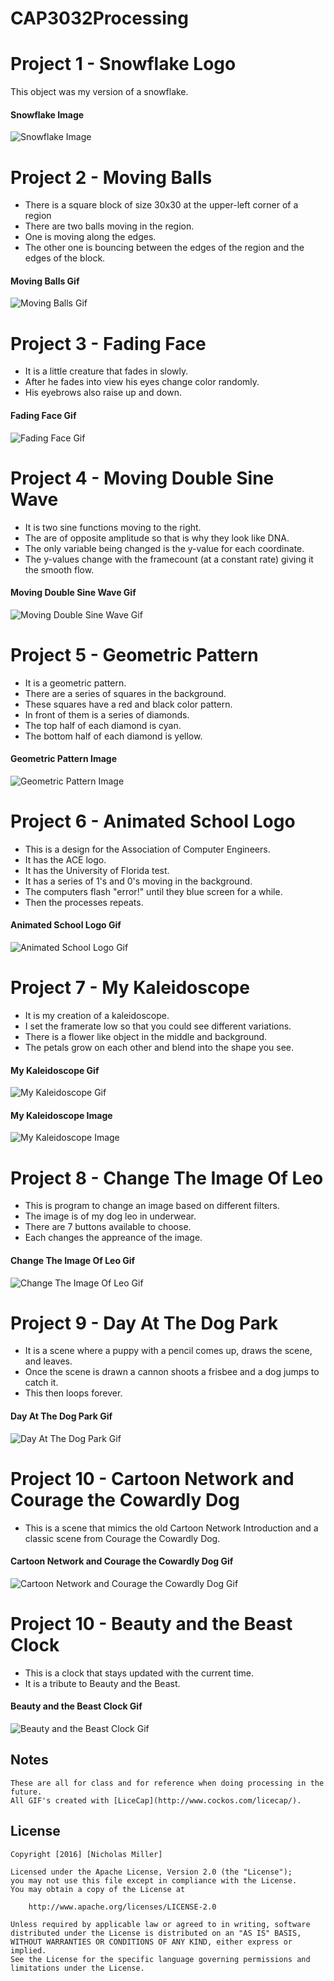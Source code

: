 # CAP3032Processing

# Project 1 - Snowflake Logo

This object was my version of a snowflake.

#### Snowflake Image

<img src='http://i.imgur.com/uUSFSTs.png' title='Snowflake Image' width='' alt='Snowflake Image' />

# Project 2 - Moving Balls

- There is a square block of size 30x30 at the upper-left corner of a region
- There are two balls moving in the region.
- One is moving along the edges.
- The other one is bouncing between the edges of the region and the edges of the block.

#### Moving Balls Gif

<img src='http://i.imgur.com/naZe3Kl.gif' title='Moving Balls Gif' width='' alt='Moving Balls Gif' />

# Project 3 - Fading Face

- It is a little creature that fades in slowly.
- After he fades into view his eyes change color randomly.
- His eyebrows also raise up and down.

#### Fading Face Gif

<img src='http://i.imgur.com/QAV4uys.gif' title='Fading Face Gif' width='' alt='Fading Face Gif' />

# Project 4 - Moving Double Sine Wave

- It is two sine functions moving to the right.
- The are of opposite amplitude so that is why they look like DNA.
- The only variable being changed is the y-value for each coordinate.
- The y-values change with the framecount (at a constant rate) giving it the smooth flow.

#### Moving Double Sine Wave Gif

<img src='http://i.imgur.com/vONxlgw.gif' title='Moving Double Sine Wave Gif' width='' alt='Moving Double Sine Wave Gif' />

# Project 5 - Geometric Pattern

- It is a geometric pattern.
- There are a series of squares in the background.
- These squares have a red and black color pattern.
- In front of them is a series of diamonds.
- The top half of each diamond is cyan.
- The bottom half of each diamond is yellow.

#### Geometric Pattern Image

<img src='http://i.imgur.com/fPh03cJ.png' title='Geometric Pattern Image' width='' alt='Geometric Pattern Image' />

# Project 6 - Animated School Logo

- This is a design for the Association of Computer Engineers.
- It has the ACE logo.
- It has the University of Florida test.
- It has a series of 1's and 0's moving in the background.
- The computers flash "error!" until they blue screen for a while.
- Then the processes repeats.

#### Animated School Logo Gif

<img src='http://i.imgur.com/gQ19Awn.gif' title='Animated School Logo Gif' width='' alt='Animated School Logo Gif' />

# Project 7 - My Kaleidoscope

- It is my creation of a kaleidoscope.
- I set the framerate low so that you could see different variations.
- There is a flower like object in the middle and background.
- The petals grow on each other and blend into the shape you see.

#### My Kaleidoscope Gif

<img src='http://i.imgur.com/qxOETlR.gif' title='My Kaleidoscope Gif' width='' alt='My Kaleidoscope Gif' />

#### My Kaleidoscope Image

<img src='http://i.imgur.com/Ie2Yvq3.png' title='My Kaleidoscope Image' width='' alt='My Kaleidoscope Image' />

# Project 8 - Change The Image Of Leo

- This is program to change an image based on different filters.
- The image is of my dog leo in underwear.
- There are 7 buttons available to choose.
- Each changes the appreance of the image.

#### Change The Image Of Leo Gif

<img src='http://i.imgur.com/Ie1leWx.gif' title='Change The Image Of Leo Gif' width='' alt='Change The Image Of Leo Gif' />

# Project 9 - Day At The Dog Park

- It is a scene where a puppy with a pencil comes up, draws the scene, and leaves.
- Once the scene is drawn a cannon shoots a frisbee and a dog jumps to catch it.
- This then loops forever.

#### Day At The Dog Park Gif

<img src='http://i.imgur.com/EPnPi8O.gif' title='Day At The Dog Park Gif' width='' alt='Day At The Dog Park Gif' />

# Project 10 - Cartoon Network and Courage the Cowardly Dog

- This is a scene that mimics the old Cartoon Network Introduction and a classic scene from Courage the Cowardly Dog.

#### Cartoon Network and Courage the Cowardly Dog Gif

<img src='http://i.imgur.com/qqycc2S.gif' title='Cartoon Network and Courage the Cowardly Dog Gif' width='' alt='Cartoon Network and Courage the Cowardly Dog Gif' />

# Project 10 - Beauty and the Beast Clock

- This is a clock that stays updated with the current time.
- It is a tribute to Beauty and the Beast.

#### Beauty and the Beast Clock Gif

<img src='http://i.imgur.com/88XBRqM.gif' title='Beauty and the Beast Clock Gif' width='' alt='Beauty and the Beast Clock Gif' />

## Notes

    These are all for class and for reference when doing processing in the future.
    All GIF's created with [LiceCap](http://www.cockos.com/licecap/).

## License

    Copyright [2016] [Nicholas Miller]

    Licensed under the Apache License, Version 2.0 (the "License");
    you may not use this file except in compliance with the License.
    You may obtain a copy of the License at

        http://www.apache.org/licenses/LICENSE-2.0

    Unless required by applicable law or agreed to in writing, software
    distributed under the License is distributed on an "AS IS" BASIS,
    WITHOUT WARRANTIES OR CONDITIONS OF ANY KIND, either express or implied.
    See the License for the specific language governing permissions and
    limitations under the License.
